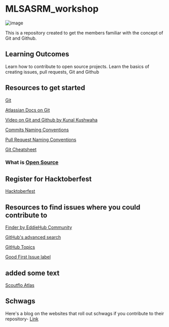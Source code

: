 # MLSASRM_workshop
![image](https://github.com/VividhPandey003/MLSASRM_workshop/assets/91251535/8d61d46e-d1f3-47ba-9a28-c695cf732f79)


This is a repository created to get the members familiar with the concept of Git and Github.

## Learning Outcomes
Learn how to contribute to open source projects. Learn the basics of creating issues, pull requests, Git and Github


## Resources to get started
[Git](http://up1.github.io/git-guide/index.html)

[Atlassian Docs on Git](https://www.atlassian.com/git/tutorials/setting-up-a-repository)

[Video on Git and Github by Kunal Kushwaha](https://youtu.be/apGV9Kg7ics?si=M9PjTV1s92WQcrBu)

[Commits Naming Conventions](https://www.conventionalcommits.org/en/v1.0.0/)

[Pull Request Naming Conventions](https://flank.github.io/flank/pr_titles/)

[Git Cheatsheet](https://education.github.com/git-cheat-sheet-education.pdf)


### What is [Open Source](https://www.digitalocean.com/community/tutorials/what-is-open-source)

## Register for Hacktoberfest
[Hacktoberfest](https://hacktoberfest.com/)

## Resources to find issues where you could contribute to

[Finder by EddieHub Community](https://finder.eddiehub.io)

[GitHub's advanced search](https://github.com/search/advanced)

[GitHub Topics](http://github.com/topics/JavaScript)

[Good First Issue label](https://github.com/issues?q=is%3Aopen+is%3Aissue+label%3A%22good+first+issue%22)



## added some text
[Scoutflo Atlas](https://atlas.scoutflo.com/hacktoberfest)

## Schwags
Here's a blog on the websites that roll out schwags if you contribute to their repository- [Link](https://medium.com/@btkcodedev/okay-hacktoberfest-2023-show-the-companies-who-give-out-swags-7cfdd7150209)
